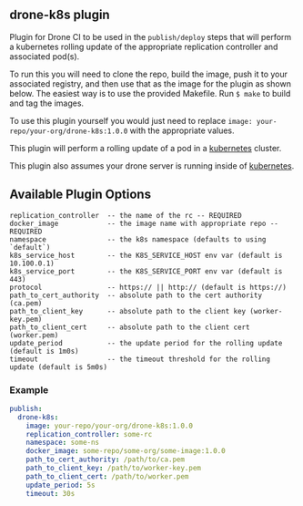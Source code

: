 ## drone-k8s plugin

Plugin for Drone CI to be used in the `publish/deploy` steps that will perform a kubernetes rolling update of the appropriate replication controller and associated pod(s).

To run this you will need to clone the repo, build the image, push it to your associated registry, and then use that
as the image for the plugin as shown below. The easiest way is to use the provided Makefile. Run `$ make` to build and tag the images. 

To use this plugin yourself you would just need to replace `image: your-repo/your-org/drone-k8s:1.0.0` with the appropriate values.

This plugin will perform a rolling update of a pod in a [kubernetes](http://kubernetes.io/) cluster. 

This plugin also assumes your drone server is running inside of [kubernetes](http://kubernetes.io/).

## Available Plugin Options

```no-highlight
replication_controller  -- the name of the rc -- REQUIRED
docker_image            -- the image name with appropriate repo -- REQUIRED
namespace               -- the k8s namespace (defaults to using `default`)
k8s_service_host        -- the K8S_SERVICE_HOST env var (default is 10.100.0.1)
k8s_service_port        -- the K8S_SERVICE_PORT env var (default is 443)
protocol                -- https:// || http:// (default is https://)
path_to_cert_authority  -- absolute path to the cert authority (ca.pem)
path_to_client_key      -- absolute path to the client key (worker-key.pem)
path_to_client_cert     -- absolute path to the client cert (worker.pem)
update_period           -- the update period for the rolling update (default is 1m0s)
timeout                 -- the timeout threshold for the rolling update (default is 5m0s)
```

### Example
```yaml
publish: 
  drone-k8s:
    image: your-repo/your-org/drone-k8s:1.0.0
    replication_controller: some-rc
    namespace: some-ns
    docker_image: some-repo/some-org/some-image:1.0.0
    path_to_cert_authority: /path/to/ca.pem
    path_to_client_key: /path/to/worker-key.pem
    path_to_client_cert: /path/to/worker.pem
    update_period: 5s
    timeout: 30s
```
